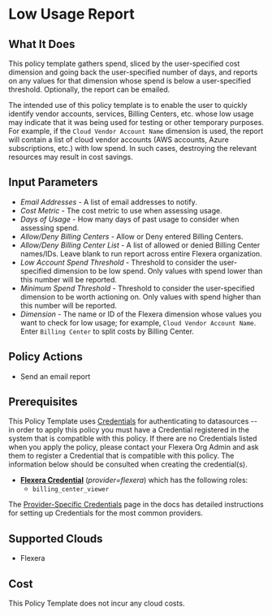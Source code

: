 # Low Usage Report

## What It Does

This policy template gathers spend, sliced by the user-specified cost dimension and going back the user-specified number of days, and reports on any values for that dimension whose spend is below a user-specified threshold. Optionally, the report can be emailed.

The intended use of this policy template is to enable the user to quickly identify vendor accounts, services, Billing Centers, etc. whose low usage may indicate that it was being used for testing or other temporary purposes. For example, if the `Cloud Vendor Account Name` dimension is used, the report will contain a list of cloud vendor accounts (AWS accounts, Azure subscriptions, etc.) with low spend. In such cases, destroying the relevant resources may result in cost savings.

## Input Parameters

- *Email Addresses* - A list of email addresses to notify.
- *Cost Metric* - The cost metric to use when assessing usage.
- *Days of Usage* - How many days of past usage to consider when assessing spend.
- *Allow/Deny Billing Centers* - Allow or Deny entered Billing Centers.
- *Allow/Deny Billing Center List* - A list of allowed or denied Billing Center names/IDs. Leave blank to run report across entire Flexera organization.
- *Low Account Spend Threshold* - Threshold to consider the user-specified dimension to be low spend. Only values with spend lower than this number will be reported.
- *Minimum Spend Threshold* - Threshold to consider the user-specified dimension to be worth actioning on. Only values with spend higher than this number will be reported.
- *Dimension* - The name or ID of the Flexera dimension whose values you want to check for low usage; for example, `Cloud Vendor Account Name`. Enter `Billing Center` to split costs by Billing Center.

## Policy Actions

- Send an email report

## Prerequisites

This Policy Template uses [Credentials](https://docs.flexera.com/flexera/EN/Automation/ManagingCredentialsExternal.htm) for authenticating to datasources -- in order to apply this policy you must have a Credential registered in the system that is compatible with this policy. If there are no Credentials listed when you apply the policy, please contact your Flexera Org Admin and ask them to register a Credential that is compatible with this policy. The information below should be consulted when creating the credential(s).

- [**Flexera Credential**](https://docs.flexera.com/flexera/EN/Automation/ProviderCredentials.htm) (*provider=flexera*) which has the following roles:
  - `billing_center_viewer`

The [Provider-Specific Credentials](https://docs.flexera.com/flexera/EN/Automation/ProviderCredentials.htm) page in the docs has detailed instructions for setting up Credentials for the most common providers.

## Supported Clouds

- Flexera

## Cost

This Policy Template does not incur any cloud costs.
